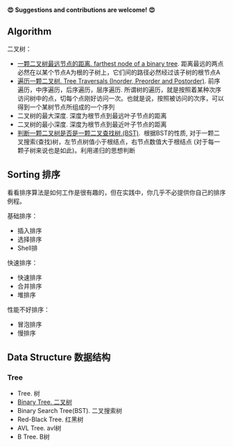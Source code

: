 

#### 😍 Suggestions and contributions are welcome! 😍








## Algorithm

二叉树：
- [一颗二叉树最远节点的距离. farthest node of a binary tree](https://github.com/huanjulu/Algorithm/blob/master/Binary%20Tree/%20Farthest%20Node%20Of%20A%20Binary%20Tree/README.md). 距离最远的两点必然在以某个节点A为根的子树上，它们间的路径必然经过该子树的根节点A
- [遍历一颗二叉树. Tree Traversals (Inorder, Preorder and Postorder)](https://github.com/huanjulu/Algorithm/blob/master/Binary%20Tree/Binary%20Tree%20Traversal%20/README.md).  前序遍历，中序遍历，后序遍历，层序遍历. 所谓树的遍历，就是按照着某种次序访问树中的点，切每个点刚好访问一次。也就是说，按照被访问的次序，可以得到一个某树节点所组成的一个序列
- 二叉树的最大深度. 深度为根节点到最远叶子节点的距离
- 二叉树的最小深度. 深度为根节点到最近叶子节点的距离
- [判断一颗二叉树是否是一颗二叉查找树.(BST)](https://github.com/huanjulu/Algorithm/blob/master/Binary%20Search%20Tree/Check%20BT%20if%20one%20BST%20/README.md).  根据BST的性质, 对于一颗二叉搜索(查找)树，左节点树值小于根结点，右节点数值大于根结点 (对于每一颗子树来说也是如此)。利用递归的思想判断




## Sorting 排序

看看排序算法是如何工作是很有趣的，但在实践中，你几乎不必提供你自己的排序例程。

基础排序：

- 插入排序
- 选择排序
- Shell排

快速排序：

- 快速排序
- 合并排序
- 堆排序

性能不好排序：

- 冒泡排序
- 慢排序

## Data Structure 数据结构

### Tree
- Tree. 树
- [Binary Tree. 二叉树](https://github.com/huanjulu/Algorithm/blob/master/Binary%20Tree/README.md)
- Binary Search Tree(BST). 二叉搜索树
- Red-Black Tree. 红黑树
- AVL Tree. avl树
- B Tree. B树


